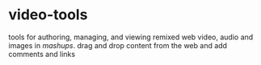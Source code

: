 # video-tools
tools for authoring, managing, and viewing remixed web video, audio and images in *mashups*.  drag and drop content from the web and add comments and links
